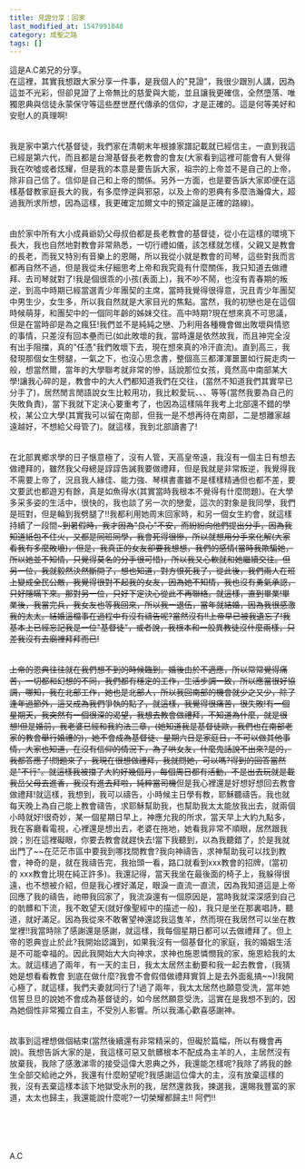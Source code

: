 ```yaml
---
title: 見證分享：回家
last_modified_at: 1547991848
category: 成聖之路
tags: []
---
```


這是A.C弟兄的分享。<br><!--more-->在這裡，其實我想跟大家分享一件事，是我個人的"見證"，我很少跟別人講，因為這並不光彩，但卻見證了上帝無比的慈愛與大能，並且讓我更確信，全然墮落、唯獨恩典與信徒永蒙保守等這些歷世歷代傳承的信仰，才是正確的。這是何等美好和安慰人的真理啊!<br><br><br>我是家中第六代基督徒，我們家在清朝末年根據家譜記載就已經信主，一直到我這已經是第六代，而且都是台灣基督長老教會的會友(大家看到這裡可能會有人覺得我在吹噓或者炫耀，但是我的本意是要告訴大家，祖宗的上帝並不是自己的上帝，除非自己信了。信仰是自己和上帝的關係。另外一方面，也是要告訴大家即便在這樣基督教家庭長大的我，有多麼悖逆與邪惡，以及上帝的恩典有多麼浩瀚偉大，超過我所求所想，因為這樣，我更確定加爾文中的預定論是正確的路線)。<br><br><br>由於家中所有大小成員爺奶父母叔伯都是長老教會的基督徒，從小在這樣的環境下長大，我也自然地對教會非常熟悉，一切行禮如儀，該怎樣就怎樣，父親又是教會的長老，而我又特別有音樂上的恩賜，所以我從小就是教會的司琴，這些對我而言都再自然不過，但是我從未仔細思考上帝和我究竟有什麼關係，我只知道去做禮拜、去司琴就對了!我是個很乖的小孩(表面上)，我不吵不鬧，也沒有青春期的叛逆，到高中時期已經當選青少年團契的主席，當時我覺得很得意，況且青少年團契中男生少，女生多，所以我自然就是大家目光的焦點。當然，我的初戀也是在這個時候萌芽，和團契中的一個同年齡的姊妹交往。高中時期?現在想來真不可思議，但是在當時卻是為之瘋狂!我們並不是純純之戀、乃利用各種機會做出敗壞與情慾的事情，只差沒有回本壘而已(如此敗壞的我，當時還是依然故我，而且神完全沒有出手阻擋，真的"任憑"我們敗壞下去，現在想來真的冷汗直流)。直到高三，我發現那個女生劈腿，一氣之下，也沒心思念書，整個高三都渾渾噩噩如行屍走肉一般，想當然爾，當年的大學聯考就非常的慘，話說那位女孩，竟然高中南部某大學!讓我心碎的是，教會中的大人們都知道我們在交往，(當然不知道我們其實早已分手了)，居然閒言閒語說女生比較用功，我比較愛玩、、、等等(當然我要為自己的失敗負責)，當下我就下定決心要重考了，也因為這樣隔年我考上北部還不錯的學校，某公立大學(其實我可以留在南部，但我一是不想再待在南部，二是想離家越遠越好，不想給父母管了)。就這樣，我到北部讀書了!<br><br><br>在北部異鄉求學的日子愜意極了，沒有人管，天高皇帝遠，我沒有一個主日有想去做禮拜的，雖然我父母總是諄諄告誡我要做禮拜，但是我就是非常叛逆，我覺得我不需要上帝了，況且我人緣佳、能力強、琴棋書畫雖不是樣樣精通但也都不差，要文要武也都遊刃有餘，真是如魚得水(其實當時我根本不覺得有什麼問題)。在大學多采多姿的生活中，很快的，我也談了另一次的戀愛，這次的對象是我同學，我們是班對，但是輪到我劈腿了!!我都利用她周末回家時，和另一個女生約會，就這樣持續了一段間~~~到暑假時，我才因為"良心"不安，而紛紛向他們提出分手，因為我知道紙包不住火，又都是同班同學，我會死得很慘，所以就想用分手來化解(大家看我有多麼敗壞)，但是，我真正的女友卻要我想想，我們的感情(當時我欺騙她，所以她並不知情，只覺得莫名的分手很可惜)，所以我又心軟就和她繼續交往。但另一位，我就毅然決然斷開了，想也知道，對方恨死我了，從此後，我們兩人在班上變成全民公敵，我覺得很對不起我的女友，因為她不知情，我也沒有勇氣承認，只好隱瞞下來。那對另一位，只好下定決心從此不再聯絡。就這樣，直到畢業!畢業後，我當完兵，我女友也等我回來，所以我一退伍，當年就結婚，因為我很感激我的太太。結婚這檔事在過程中有沒有禱告呢?當然沒有!!上帝早已被我遺忘了!我基本上已經忘記我是一位"基督徒"，或者說，我根本和一般異教徒沒什麼兩樣，只差我沒有去廟裡拜拜而已!<br><br><br>上帝的恩典往往就在我們想不到的時候臨到。婚後由於不適應，所以常常覺得痛苦，一切都和幻想的不同，我們都有穩定的工作，生活步調一致，所以應當很好協調，哪知，我在北部工作，她也是北部人，所以我回南部的機會就少之又少，除了逢年過節外，這又成為我們爭執的點了，就這樣，我覺得很痛苦，很失敗!有一個星期天，我突然有一個很深的渴望，我想去教會做禮拜，不知道為什麼，就是很想!但是婚前，我老婆已經和我約法三章，(她知道我是基督徒歐，我們也在南部老家的教會舉行婚禮的)，她不會成為基督徒、星期六日是家庭日，不可以做其他事情，大家也知道，在沒有信仰的情況下，為了哄女友，什麼鬼話說不出來?是的，我都答應了!問題來了，我現在很想做禮拜，我就問她，可以嗎?得到的回答當然是"不行"。就這樣我被擋了大約好幾個月，每個周日都有活動，不是出去玩就是載我岳父母去進香，我沒有進去拜啦，純粹當司機~~但是我心裡還是好想好想回去教會做禮拜!就這樣，我想到，我可以禱告，小時候主日學有教，耶穌聽禱告。我也就每天晚上為自己能上教會禱告，求耶穌幫助我，也幫助我太太能放我出去，就兩個小時就好!很奇妙，某一個星期日早上，神應允我的所求，當天早上大約九點多，我在客廳看電視，心裡還是想出去，老婆在拖地，她看我非常不順眼，居然跟我說；別在這裡礙眼，你要去教會就趕快去!當下我聽到，以為我聽錯了，於是我就出門了~~在茫茫市區中要我到哪找間教會?我向神禱告，求神幫助我可以找到教會，神奇的是，就在我禱告完，我抬頭一看，路口就看到xxx教會的招牌，(當初的 xxx教會比現在純正許多)。我還記得，當天我坐在最後面的椅子上，我躲得很遠，也不想被介紹，但是我心裡好滿足，眼淚一直流一直流，因為我知道這是上帝回應了我的禱告，祂帶我回家了，我流淚還有一個原因是，當時我就深深感到自己的骯髒和下流，我不敢望天(就好像聖經中的描述一般)，我只是坐在那裏唱詩，聽道，就好滿足。因為我從來不敢奢望神還認我這隻羊，然而現在我居然可以坐在教堂裡!!我當時除了感謝還是感謝，就這樣，我每個星期日都可以去做禮拜了。但上帝的恩典豈止於此?我開始認識到，如果我沒有一個基督化的家庭，我的婚姻生活是不可能幸福的。因此我開始大大向神求，求神也施恩憐憫我的家，施恩給我的太太。就這樣過了兩年，有一天的主日，我太太居然主動要和我一起去教會，(我猜她是想看看教會 到底在做什麼?我會不會假借做禮拜實質上是去外面亂搞~~)!我開心極了，就這樣，我們夫妻就同行了!過了兩年，我太太居然也願意受洗，當年她信誓旦旦的說她不會成為基督徒的，如今居然願意受洗，這實在是我想不到的，因為她個性非常獨立自主，不受別人影響。所以我滿心歡喜感謝神。<br><br><br>故事到這裡想做個結束(當然後續還有非常精采的，但礙於篇幅，所以有機會再說)。我想告訴大家的是，我這樣可惡又骯髒根本不配成為主羊的人，主居然沒有放棄我，我除了感激涕零的接受這偉大恩典之外，我還能怎樣呢?我除了將我的餘生全部交給祂之外，我還有什麼盼望呢?我感謝這位偉大的主，沒有放棄這樣的我，沒有丟棄這樣本該下地獄受永刑的我，居然還救我，揀選我，還賜我豐富的家道，太太也歸主，我還能說什麼呢?一切榮耀都歸主!!   阿們!!<br><br><br><br><br><br>A.C<br><br><br><br><br>
